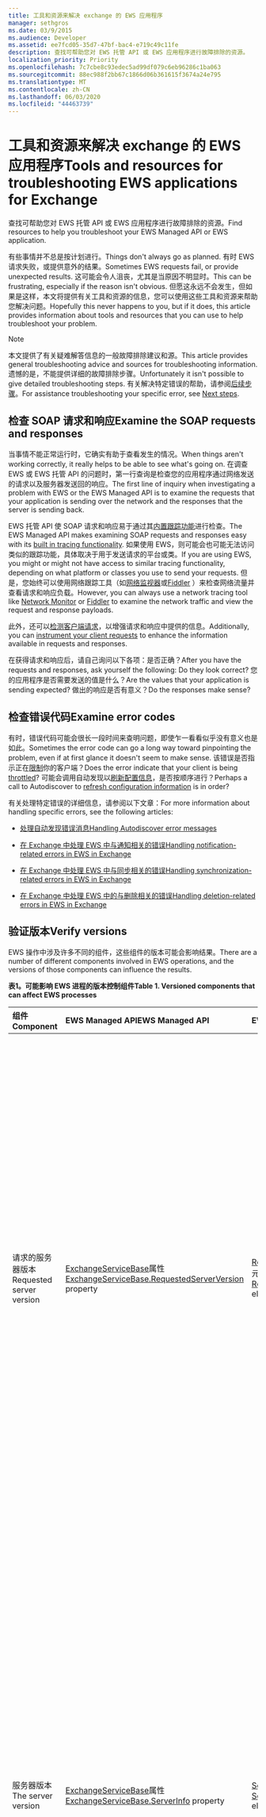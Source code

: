 ```yaml
---
title: 工具和资源来解决 exchange 的 EWS 应用程序
manager: sethgros
ms.date: 03/9/2015
ms.audience: Developer
ms.assetid: ee7fcd05-35d7-47bf-bac4-e719c49c11fe
description: 查找可帮助您对 EWS 托管 API 或 EWS 应用程序进行故障排除的资源。
localization_priority: Priority
ms.openlocfilehash: 7c7cbe8c93edec5ad99df079c6eb96286c1ba063
ms.sourcegitcommit: 88ec988f2bb67c1866d06b361615f3674a24e795
ms.translationtype: MT
ms.contentlocale: zh-CN
ms.lasthandoff: 06/03/2020
ms.locfileid: "44463739"
---
```

# <a name="tools-and-resources-for-troubleshooting-ews-applications-for-exchange"></a><span data-ttu-id="95ed3-103">工具和资源来解决 exchange 的 EWS 应用程序</span><span class="sxs-lookup"><span data-stu-id="95ed3-103">Tools and resources for troubleshooting EWS applications for Exchange</span></span>

<span data-ttu-id="95ed3-104">查找可帮助您对 EWS 托管 API 或 EWS 应用程序进行故障排除的资源。</span><span class="sxs-lookup"><span data-stu-id="95ed3-104">Find resources to help you troubleshoot your EWS Managed API or EWS application.</span></span>
  
<span data-ttu-id="95ed3-105">有些事情并不总是按计划进行。</span><span class="sxs-lookup"><span data-stu-id="95ed3-105">Things don't always go as planned.</span></span> <span data-ttu-id="95ed3-106">有时 EWS 请求失败，或提供意外的结果。</span><span class="sxs-lookup"><span data-stu-id="95ed3-106">Sometimes EWS requests fail, or provide unexpected results.</span></span> <span data-ttu-id="95ed3-107">这可能会令人沮丧，尤其是当原因不明显时。</span><span class="sxs-lookup"><span data-stu-id="95ed3-107">This can be frustrating, especially if the reason isn't obvious.</span></span> <span data-ttu-id="95ed3-108">但愿这永远不会发生，但如果是这样，本文将提供有关工具和资源的信息，您可以使用这些工具和资源来帮助您解决问题。</span><span class="sxs-lookup"><span data-stu-id="95ed3-108">Hopefully this never happens to you, but if it does, this article provides information about tools and resources that you can use to help troubleshoot your problem.</span></span>
  
> [!NOTE]
> <span data-ttu-id="95ed3-109">本文提供了有关疑难解答信息的一般故障排除建议和源。</span><span class="sxs-lookup"><span data-stu-id="95ed3-109">This article provides general troubleshooting advice and sources for troubleshooting information.</span></span> <span data-ttu-id="95ed3-110">遗憾的是，不能提供详细的故障排除步骤。</span><span class="sxs-lookup"><span data-stu-id="95ed3-110">Unfortunately it isn't possible to give detailed troubleshooting steps.</span></span> <span data-ttu-id="95ed3-111">有关解决特定错误的帮助，请参阅[后续步骤](#bk_NextSteps)。</span><span class="sxs-lookup"><span data-stu-id="95ed3-111">For assistance troubleshooting your specific error, see [Next steps](#bk_NextSteps).</span></span> 
  
## <a name="examine-the-soap-requests-and-responses"></a><span data-ttu-id="95ed3-112">检查 SOAP 请求和响应</span><span class="sxs-lookup"><span data-stu-id="95ed3-112">Examine the SOAP requests and responses</span></span>

<span data-ttu-id="95ed3-113">当事情不能正常运行时，它确实有助于查看发生的情况。</span><span class="sxs-lookup"><span data-stu-id="95ed3-113">When things aren't working correctly, it really helps to be able to see what's going on.</span></span> <span data-ttu-id="95ed3-114">在调查 EWS 或 EWS 托管 API 的问题时，第一行查询是检查您的应用程序通过网络发送的请求以及服务器发送回的响应。</span><span class="sxs-lookup"><span data-stu-id="95ed3-114">The first line of inquiry when investigating a problem with EWS or the EWS Managed API is to examine the requests that your application is sending over the network and the responses that the server is sending back.</span></span>
  
<span data-ttu-id="95ed3-115">EWS 托管 API 使 SOAP 请求和响应易于通过其[内置跟踪功能](how-to-trace-requests-responses-to-troubleshoot-ews-managed-api-applications.md)进行检查。</span><span class="sxs-lookup"><span data-stu-id="95ed3-115">The EWS Managed API makes examining SOAP requests and responses easy with its [built in tracing functionality](how-to-trace-requests-responses-to-troubleshoot-ews-managed-api-applications.md).</span></span> <span data-ttu-id="95ed3-116">如果使用 EWS，则可能会也可能无法访问类似的跟踪功能，具体取决于用于发送请求的平台或类。</span><span class="sxs-lookup"><span data-stu-id="95ed3-116">If you are using EWS, you might or might not have access to similar tracing functionality, depending on what platform or classes you use to send your requests.</span></span> <span data-ttu-id="95ed3-117">但是，您始终可以使用网络跟踪工具（如[网络监视器](https://www.microsoft.com/download/details.aspx?id=4865)或[Fiddler](http://www.telerik.com/fiddler) ）来检查网络流量并查看请求和响应负载。</span><span class="sxs-lookup"><span data-stu-id="95ed3-117">However, you can always use a network tracing tool like [Network Monitor](https://www.microsoft.com/download/details.aspx?id=4865) or [Fiddler](http://www.telerik.com/fiddler) to examine the network traffic and view the request and response payloads.</span></span> 
  
<span data-ttu-id="95ed3-118">此外，还可以[检测客户端请求](instrumenting-client-requests-for-ews-and-rest-in-exchange.md)，以增强请求和响应中提供的信息。</span><span class="sxs-lookup"><span data-stu-id="95ed3-118">Additionally, you can [instrument your client requests](instrumenting-client-requests-for-ews-and-rest-in-exchange.md) to enhance the information available in requests and responses.</span></span> 
  
<span data-ttu-id="95ed3-119">在获得请求和响应后，请自己询问以下各项：是否正确？</span><span class="sxs-lookup"><span data-stu-id="95ed3-119">After you have the requests and responses, ask yourself the following: Do they look correct?</span></span> <span data-ttu-id="95ed3-120">您的应用程序是否需要发送的值是什么？</span><span class="sxs-lookup"><span data-stu-id="95ed3-120">Are the values that your application is sending expected?</span></span> <span data-ttu-id="95ed3-121">做出的响应是否有意义？</span><span class="sxs-lookup"><span data-stu-id="95ed3-121">Do the responses make sense?</span></span>
  
## <a name="examine-error-codes"></a><span data-ttu-id="95ed3-122">检查错误代码</span><span class="sxs-lookup"><span data-stu-id="95ed3-122">Examine error codes</span></span>

<span data-ttu-id="95ed3-123">有时，错误代码可能会很长一段时间来查明问题，即使乍一看看似乎没有意义也是如此。</span><span class="sxs-lookup"><span data-stu-id="95ed3-123">Sometimes the error code can go a long way toward pinpointing the problem, even if at first glance it doesn't seem to make sense.</span></span> <span data-ttu-id="95ed3-124">该错误是否指示正在[限制](ews-throttling-in-exchange.md)你的客户端？</span><span class="sxs-lookup"><span data-stu-id="95ed3-124">Does the error indicate that your client is being [throttled](ews-throttling-in-exchange.md)?</span></span> <span data-ttu-id="95ed3-125">可能会调用自动发现以[刷新配置信息](how-to-refresh-configuration-information-by-using-autodiscover.md)，是否按顺序进行？</span><span class="sxs-lookup"><span data-stu-id="95ed3-125">Perhaps a call to Autodiscover to [refresh configuration information](how-to-refresh-configuration-information-by-using-autodiscover.md) is in order?</span></span> 
  
<span data-ttu-id="95ed3-126">有关处理特定错误的详细信息，请参阅以下文章：</span><span class="sxs-lookup"><span data-stu-id="95ed3-126">For more information about handling specific errors, see the following articles:</span></span>
  
- [<span data-ttu-id="95ed3-127">处理自动发现错误消息</span><span class="sxs-lookup"><span data-stu-id="95ed3-127">Handling Autodiscover error messages</span></span>](handling-autodiscover-error-messages.md)
    
- [<span data-ttu-id="95ed3-128">在 Exchange 中处理 EWS 中与通知相关的错误</span><span class="sxs-lookup"><span data-stu-id="95ed3-128">Handling notification-related errors in EWS in Exchange</span></span>](handling-notification-related-errors-in-ews-in-exchange.md)
    
- [<span data-ttu-id="95ed3-129">在 Exchange 中处理 EWS 中与同步相关的错误</span><span class="sxs-lookup"><span data-stu-id="95ed3-129">Handling synchronization-related errors in EWS in Exchange</span></span>](handling-synchronization-related-errors-in-ews-in-exchange.md)
    
- [<span data-ttu-id="95ed3-130">在 Exchange 中处理 EWS 中的与删除相关的错误</span><span class="sxs-lookup"><span data-stu-id="95ed3-130">Handling deletion-related errors in EWS in Exchange</span></span>](handling-deletion-related-errors-in-ews-in-exchange.md)
    
## <a name="verify-versions"></a><span data-ttu-id="95ed3-131">验证版本</span><span class="sxs-lookup"><span data-stu-id="95ed3-131">Verify versions</span></span>

<span data-ttu-id="95ed3-132">EWS 操作中涉及许多不同的组件，这些组件的版本可能会影响结果。</span><span class="sxs-lookup"><span data-stu-id="95ed3-132">There are a number of different components involved in EWS operations, and the versions of those components can influence the results.</span></span>
  
<span data-ttu-id="95ed3-133">**表1。可能影响 EWS 进程的版本控制组件**</span><span class="sxs-lookup"><span data-stu-id="95ed3-133">**Table 1. Versioned components that can affect EWS processes**</span></span>

|<span data-ttu-id="95ed3-134">**组件**</span><span class="sxs-lookup"><span data-stu-id="95ed3-134">**Component**</span></span>|<span data-ttu-id="95ed3-135">**EWS Managed API**</span><span class="sxs-lookup"><span data-stu-id="95ed3-135">**EWS Managed API**</span></span>|<span data-ttu-id="95ed3-136">**EWS**</span><span class="sxs-lookup"><span data-stu-id="95ed3-136">**EWS**</span></span>|<span data-ttu-id="95ed3-137">**备注**</span><span class="sxs-lookup"><span data-stu-id="95ed3-137">**Notes**</span></span>|
|:-----|:-----|:-----|:-----|
|<span data-ttu-id="95ed3-138">请求的服务器版本</span><span class="sxs-lookup"><span data-stu-id="95ed3-138">Requested server version</span></span>  <br/> |<span data-ttu-id="95ed3-139">[ExchangeServiceBase](https://msdn.microsoft.com/library/microsoft.exchange.webservices.data.exchangeservicebase.requestedserverversion%28v=exchg.80%29.aspx)属性</span><span class="sxs-lookup"><span data-stu-id="95ed3-139">[ExchangeServiceBase.RequestedServerVersion](https://msdn.microsoft.com/library/microsoft.exchange.webservices.data.exchangeservicebase.requestedserverversion%28v=exchg.80%29.aspx) property</span></span>  <br/> |<span data-ttu-id="95ed3-140">[RequestServerVersion](https://msdn.microsoft.com/library/af4032d5-42b3-463e-9d0a-8236d78e5b75%28Office.15%29.aspx)元素</span><span class="sxs-lookup"><span data-stu-id="95ed3-140">[RequestServerVersion](https://msdn.microsoft.com/library/af4032d5-42b3-463e-9d0a-8236d78e5b75%28Office.15%29.aspx) element</span></span>  <br/> |<span data-ttu-id="95ed3-141">此值控制用于处理 EWS 请求的 EWS 架构的版本。</span><span class="sxs-lookup"><span data-stu-id="95ed3-141">This value controls which version of the EWS schema is used to process the EWS request.</span></span> <span data-ttu-id="95ed3-142">请确保在此处指定的架构版本对要发送的请求有意义。</span><span class="sxs-lookup"><span data-stu-id="95ed3-142">Make sure that the schema version specified here makes sense for the request you are sending.</span></span> <span data-ttu-id="95ed3-143">某些属性和操作在架构的早期版本中不可用。</span><span class="sxs-lookup"><span data-stu-id="95ed3-143">Some properties and operations are not available in earlier versions of the schema.</span></span>  <br/> |
|<span data-ttu-id="95ed3-144">服务器版本</span><span class="sxs-lookup"><span data-stu-id="95ed3-144">The server version</span></span>  <br/> |<span data-ttu-id="95ed3-145">[ExchangeServiceBase](https://msdn.microsoft.com/library/microsoft.exchange.webservices.data.exchangeservicebase.serverinfo%28v=exchg.80%29.aspx)属性</span><span class="sxs-lookup"><span data-stu-id="95ed3-145">[ExchangeServiceBase.ServerInfo](https://msdn.microsoft.com/library/microsoft.exchange.webservices.data.exchangeservicebase.serverinfo%28v=exchg.80%29.aspx) property</span></span>  <br/> |<span data-ttu-id="95ed3-146">[ServerVersionInfo](https://msdn.microsoft.com/library/c04a6872-ca27-432b-aac2-36b023d0afc6%28Office.15%29.aspx)元素</span><span class="sxs-lookup"><span data-stu-id="95ed3-146">[ServerVersionInfo](https://msdn.microsoft.com/library/c04a6872-ca27-432b-aac2-36b023d0afc6%28Office.15%29.aspx) element</span></span>  <br/> |<span data-ttu-id="95ed3-147">此值由服务器以 EWS 响应的形式返回，并指示处理响应的服务器的版本。</span><span class="sxs-lookup"><span data-stu-id="95ed3-147">This value is returned by the server in EWS responses, and indicates the version of the server that processed the response.</span></span> <span data-ttu-id="95ed3-148">请确保此值是您所期望的值。</span><span class="sxs-lookup"><span data-stu-id="95ed3-148">Make sure this value is what you expect.</span></span> <span data-ttu-id="95ed3-149">如果可能，请确保 Exchange 服务器对你的主要版本的 Exchange 运行的是最新的更新。</span><span class="sxs-lookup"><span data-stu-id="95ed3-149">If possible, make sure that the Exchange server is running the most recent update for your major version of Exchange.</span></span>  <br/> |
|<span data-ttu-id="95ed3-150">EWS 托管 API 版本</span><span class="sxs-lookup"><span data-stu-id="95ed3-150">The EWS Managed API version</span></span>  <br/> |<span data-ttu-id="95ed3-151">WebServices 文件的 "产品版本" 属性。</span><span class="sxs-lookup"><span data-stu-id="95ed3-151">The Product version property of the Microsoft.Exchange.WebServices.dll file.</span></span>  <br/> |<span data-ttu-id="95ed3-152">不适用</span><span class="sxs-lookup"><span data-stu-id="95ed3-152">Not applicable</span></span>  <br/> |<span data-ttu-id="95ed3-153">如果使用的是 EWS 托管 API，请确保使用的是[最新版本](https://aka.ms/ews-managed-api-readme)。</span><span class="sxs-lookup"><span data-stu-id="95ed3-153">If you're using the EWS Managed API, make sure that you are using [the most recent version](https://aka.ms/ews-managed-api-readme).</span></span>  <br/> |
   
## <a name="verify-access"></a><span data-ttu-id="95ed3-154">验证访问</span><span class="sxs-lookup"><span data-stu-id="95ed3-154">Verify access</span></span>

<span data-ttu-id="95ed3-155">默认情况下，EWS 处于启用状态，但[可以更改默认值](how-to-control-access-to-ews-in-exchange.md)。</span><span class="sxs-lookup"><span data-stu-id="95ed3-155">EWS is enabled by default, but [defaults can be changed](how-to-control-access-to-ews-in-exchange.md).</span></span> <span data-ttu-id="95ed3-156">使用[set-organizationconfig](https://technet.microsoft.com/library/bb124754.aspx) cmdlet 可确保在服务器上启用 ews，并使用[set-casmailbox](https://technet.microsoft.com/library/aa997571.aspx) cmdlet 来确保为用户的邮箱启用了 ews。</span><span class="sxs-lookup"><span data-stu-id="95ed3-156">Use the [Get-OrganizationConfig](https://technet.microsoft.com/library/bb124754.aspx) cmdlet to make sure that EWS is enabled on the server, and the [Get-CASMailbox](https://technet.microsoft.com/library/aa997571.aspx) cmdlet to make sure that EWS is enabled for the user's mailbox.</span></span> <span data-ttu-id="95ed3-157">此外，请检查 EWS 允许或阻止列表的 cmdlet 响应，并确保您的应用程序不会被阻止使用 EWS。</span><span class="sxs-lookup"><span data-stu-id="95ed3-157">Also check both cmdlet responses for an EWS allow or block list, and make sure that your application isn't blocked from using EWS.</span></span> 
  
<span data-ttu-id="95ed3-158">此外，还应验证 EWS 虚拟目录上的[默认身份验证设置](https://technet.microsoft.com/library/gg247612%28v=exchg.150%29.aspx)是否尚未修改。</span><span class="sxs-lookup"><span data-stu-id="95ed3-158">You should also verify that the [default authentication settings](https://technet.microsoft.com/library/gg247612%28v=exchg.150%29.aspx) on the EWS virtual directory have not been modified.</span></span> 
  
## <a name="try-another-ews-client"></a><span data-ttu-id="95ed3-159">尝试其他 EWS 客户端</span><span class="sxs-lookup"><span data-stu-id="95ed3-159">Try another EWS client</span></span>

<span data-ttu-id="95ed3-160">有时，尝试来自另一个客户端的相同请求并比较结果会很有帮助。</span><span class="sxs-lookup"><span data-stu-id="95ed3-160">Sometimes it is helpful to try the same request from another client and compare results.</span></span> <span data-ttu-id="95ed3-161">如果其他客户端得到不同的结果，有何不同？</span><span class="sxs-lookup"><span data-stu-id="95ed3-161">If another client gets different results, what is different?</span></span> <span data-ttu-id="95ed3-162">在成功的请求和失败的请求之间找出不同的信息可帮助解释特定请求失败的原因。</span><span class="sxs-lookup"><span data-stu-id="95ed3-162">Figuring out what is different between a successful request and a failed request can help explain why a particular request is failing.</span></span>
  
<span data-ttu-id="95ed3-163">当然，您可以编写另一个客户端以供测试，但不必再进行！</span><span class="sxs-lookup"><span data-stu-id="95ed3-163">While you can certainly write another client to test with, you don't have to!</span></span> <span data-ttu-id="95ed3-164">[EWSEditor](http://ewseditor.codeplex.com/)是一个使用 EWS 托管 API 和 ews 的示例客户端。</span><span class="sxs-lookup"><span data-stu-id="95ed3-164">[EWSEditor](http://ewseditor.codeplex.com/) is a sample client that uses the EWS Managed API and EWS.</span></span> <span data-ttu-id="95ed3-165">您可以下载客户端（包括源代码），并使用它来尝试在您的应用程序中出现故障的相同请求。</span><span class="sxs-lookup"><span data-stu-id="95ed3-165">You can download the client (including the source code) and use it to try the same requests that are failing in your application.</span></span> 
  
## <a name="examine-iis-logs"></a><span data-ttu-id="95ed3-166">检查 IIS 日志</span><span class="sxs-lookup"><span data-stu-id="95ed3-166">Examine IIS logs</span></span>

<span data-ttu-id="95ed3-167">如果您有权访问 Exchange 服务器，客户端访问服务器上的 Internet 信息服务（IIS）提供的日志记录功能可以提供有关故障的详细信息。</span><span class="sxs-lookup"><span data-stu-id="95ed3-167">If you have access to the Exchange server, the logging functionality provided by Internet Information Services (IIS) on the Client Access servers can provide more information about failures.</span></span> <span data-ttu-id="95ed3-168">但请记住，IIS 日志将仅在收到 HTTP 错误时才有用。</span><span class="sxs-lookup"><span data-stu-id="95ed3-168">However, keep in mind that IIS logs will only be helpful if you are receiving an HTTP error.</span></span>
  
<span data-ttu-id="95ed3-169">IIS 提供了两种不同的日志记录方法： [iis 日志记录](http://www.iis.net/learn/manage/provisioning-and-managing-iis/configure-logging-in-iis)和[失败请求跟踪](http://www.iis.net/learn/troubleshoot/using-failed-request-tracing/troubleshooting-failed-requests-using-tracing-in-iis)。</span><span class="sxs-lookup"><span data-stu-id="95ed3-169">IIS provides two different logging methods: [IIS logging](http://www.iis.net/learn/manage/provisioning-and-managing-iis/configure-logging-in-iis) and [failed requests tracing](http://www.iis.net/learn/troubleshoot/using-failed-request-tracing/troubleshooting-failed-requests-using-tracing-in-iis).</span></span> <span data-ttu-id="95ed3-170">若要使用 IIS 日志，可以使用[Log Parser Studio](https://blogs.technet.com/b/exchange/archive/2012/03/07/introducing-log-parser-studio.aspx)，其中包括许多内置的 EWS 查询。</span><span class="sxs-lookup"><span data-stu-id="95ed3-170">To work with IIS logs, you can use [Log Parser Studio](https://blogs.technet.com/b/exchange/archive/2012/03/07/introducing-log-parser-studio.aspx), which includes a number of built-in EWS queries.</span></span>
  
## <a name="next-steps"></a><span data-ttu-id="95ed3-171">后续步骤</span><span class="sxs-lookup"><span data-stu-id="95ed3-171">Next steps</span></span>
<span data-ttu-id="95ed3-172"><a name="bk_NextSteps"> </a></span><span class="sxs-lookup"><span data-stu-id="95ed3-172"><a name="bk_NextSteps"> </a></span></span>

<span data-ttu-id="95ed3-173">现在，您已经了解了可用于进行故障排除的工具和资源，您可能需要帮助了解这些工具提供的信息。</span><span class="sxs-lookup"><span data-stu-id="95ed3-173">Now that you've learned about the tools and resources that you can use to troubleshoot, you might need help understanding the information provided by those tools.</span></span> <span data-ttu-id="95ed3-174">以下是获取帮助的一些选项：</span><span class="sxs-lookup"><span data-stu-id="95ed3-174">The following are some options for getting help:</span></span>
  
- <span data-ttu-id="95ed3-175">[Msdn 上的 Exchange Server 开发论坛](https://social.msdn.microsoft.com/Forums/home?category=exchangeserver)—提出 Msdn Exchange Server 开发社区的问题。</span><span class="sxs-lookup"><span data-stu-id="95ed3-175">[Exchange Server Development forum on MSDN](https://social.msdn.microsoft.com/Forums/home?category=exchangeserver) — Ask a question of the MSDN Exchange Server development community.</span></span> 
    
- <span data-ttu-id="95ed3-176">[StackOverflow](http://stackoverflow.com/tags/ews) —提出有关 StackOverflow 社区的问题。</span><span class="sxs-lookup"><span data-stu-id="95ed3-176">[StackOverflow](http://stackoverflow.com/tags/ews) — Ask a question of the StackOverflow community.</span></span> <span data-ttu-id="95ed3-177">请务必使用 "ews" 标记你的帖子。</span><span class="sxs-lookup"><span data-stu-id="95ed3-177">Be sure to tag your post with "ews".</span></span> 
    
- <span data-ttu-id="95ed3-178">[Microsoft 支持](https://support.microsoft.com/ph/730/en-us)—请联系 microsoft 支持专家以获取帮助。</span><span class="sxs-lookup"><span data-stu-id="95ed3-178">[Microsoft Support](https://support.microsoft.com/ph/730/en-us) — Contact a Microsoft support professional for assistance.</span></span> 
    
## <a name="see-also"></a><span data-ttu-id="95ed3-179">另请参阅</span><span class="sxs-lookup"><span data-stu-id="95ed3-179">See also</span></span>


<span data-ttu-id="95ed3-180">另请参阅以下文章：</span><span class="sxs-lookup"><span data-stu-id="95ed3-180">See the following articles:</span></span>
  
- [<span data-ttu-id="95ed3-181">开发 Exchange Web 服务客户端</span><span class="sxs-lookup"><span data-stu-id="95ed3-181">Develop web service clients for Exchange</span></span>](develop-web-service-clients-for-exchange.md)
    
- [<span data-ttu-id="95ed3-182">跟踪请求和响应以便解决 EWS 托管 API 应用程序的故障</span><span class="sxs-lookup"><span data-stu-id="95ed3-182">Trace requests and responses to troubleshoot EWS Managed API applications</span></span>](how-to-trace-requests-responses-to-troubleshoot-ews-managed-api-applications.md)
    
- [<span data-ttu-id="95ed3-183">检测对 EWS 和 REST 在 Exchange 中的客户端请求</span><span class="sxs-lookup"><span data-stu-id="95ed3-183">Instrumenting client requests for EWS and REST in Exchange</span></span>](instrumenting-client-requests-for-ews-and-rest-in-exchange.md)
    
- [<span data-ttu-id="95ed3-184">Exchange 中的 EWS 限制</span><span class="sxs-lookup"><span data-stu-id="95ed3-184">EWS throttling in Exchange</span></span>](ews-throttling-in-exchange.md)
    
- [<span data-ttu-id="95ed3-185">使用自动发现刷新配置信息</span><span class="sxs-lookup"><span data-stu-id="95ed3-185">Refresh configuration information by using Autodiscover</span></span>](how-to-refresh-configuration-information-by-using-autodiscover.md)
    
- [<span data-ttu-id="95ed3-186">处理自动发现错误消息</span><span class="sxs-lookup"><span data-stu-id="95ed3-186">Handling Autodiscover error messages</span></span>](handling-autodiscover-error-messages.md)
    
- [<span data-ttu-id="95ed3-187">在 Exchange 中处理 EWS 中与通知相关的错误</span><span class="sxs-lookup"><span data-stu-id="95ed3-187">Handling notification-related errors in EWS in Exchange</span></span>](handling-notification-related-errors-in-ews-in-exchange.md)
    
- [<span data-ttu-id="95ed3-188">在 Exchange 中处理 EWS 中与同步相关的错误</span><span class="sxs-lookup"><span data-stu-id="95ed3-188">Handling synchronization-related errors in EWS in Exchange</span></span>](handling-synchronization-related-errors-in-ews-in-exchange.md)
    
- [<span data-ttu-id="95ed3-189">在 Exchange 中处理 EWS 中的与删除相关的错误</span><span class="sxs-lookup"><span data-stu-id="95ed3-189">Handling deletion-related errors in EWS in Exchange</span></span>](handling-deletion-related-errors-in-ews-in-exchange.md)
    
- [<span data-ttu-id="95ed3-190">在 IIS 中配置日志记录</span><span class="sxs-lookup"><span data-stu-id="95ed3-190">Configuring Logging in IIS</span></span>](http://www.iis.net/learn/manage/provisioning-and-managing-iis/configure-logging-in-iis)
    
- [<span data-ttu-id="95ed3-191">使用 IIS 7 中的跟踪对失败请求进行故障排除</span><span class="sxs-lookup"><span data-stu-id="95ed3-191">Troubleshooting Failed Requests Using Tracing in IIS 7</span></span>](http://www.iis.net/learn/troubleshoot/using-failed-request-tracing/troubleshooting-failed-requests-using-tracing-in-iis)
    
- [<span data-ttu-id="95ed3-192">引入： Log Parser Studio</span><span class="sxs-lookup"><span data-stu-id="95ed3-192">Introducing: Log Parser Studio</span></span>](https://blogs.technet.com/b/exchange/archive/2012/03/07/introducing-log-parser-studio.aspx)
    
- [<span data-ttu-id="95ed3-193">Exchange 虚拟目录的默认设置</span><span class="sxs-lookup"><span data-stu-id="95ed3-193">Default Settings for Exchange Virtual Directories</span></span>](https://technet.microsoft.com/library/gg247612%28v=exchg.150%29.aspx)
    
<span data-ttu-id="95ed3-194">下载以下内容：</span><span class="sxs-lookup"><span data-stu-id="95ed3-194">Download the following:</span></span>
  
- <span data-ttu-id="95ed3-195">[Microsoft Network Monitor 3.4](https://www.microsoft.com/download/details.aspx?id=4865)（Microsoft 网络监视器 3.4）</span><span class="sxs-lookup"><span data-stu-id="95ed3-195">[Microsoft Network Monitor 3.4](https://www.microsoft.com/download/details.aspx?id=4865)</span></span>
    
- [<span data-ttu-id="95ed3-196">Fiddler</span><span class="sxs-lookup"><span data-stu-id="95ed3-196">Fiddler</span></span>](http://www.telerik.com/fiddler)
    
- [<span data-ttu-id="95ed3-197">EWSEditor</span><span class="sxs-lookup"><span data-stu-id="95ed3-197">EWSEditor</span></span>](http://ewseditor.codeplex.com/)
    
- [<span data-ttu-id="95ed3-198">Exchange Web Services 托管 API</span><span class="sxs-lookup"><span data-stu-id="95ed3-198">Exchange Web Services Managed API</span></span>](https://go.microsoft.com/fwlink/?LinkID=255472)
    

